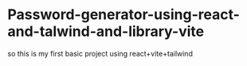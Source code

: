 # Password-generator-using-react-and-talwind-and-library-vite
so this is my first basic project using react+vite+tailwind
